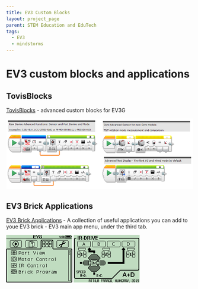 ```yaml
---
title: EV3 Custom Blocks
layout: project_page
parent: STEM Education and EduTech
tags:
  - EV3
  - mindstorms
---
```


# EV3 custom blocks and applications

## TovisBlocks

[TovisBlocks](http://toviscsapat.hu/#robot_tovisblocks+en) - advanced custom blocks for EV3G

![TovisBlocks](assets/tovisblocks1.png)

## EV3 Brick Applications

[EV3 Brick Applications](http://toviscsapat.hu/#robot_ev3apps+en) - A collection of useful applications you can add to youe EV3 brick - EV3 main app menu, under the third tab.

![EV3Apps](assets/ev3apps.png)
![EV3Apps](assets/ev3apps_irdrive.png)